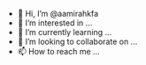 - 👋 Hi, I’m @aamirahkfa
- 👀 I’m interested in ...
- 🌱 I’m currently learning ...
- 💞️ I’m looking to collaborate on ...
- 📫 How to reach me ...

<!---
aamirahkfa/aamirahkfa is a ✨ special ✨ repository because its `README.md` (this file) appears on your GitHub profile.
You can click the Preview link to take a look at your changes.
--->

